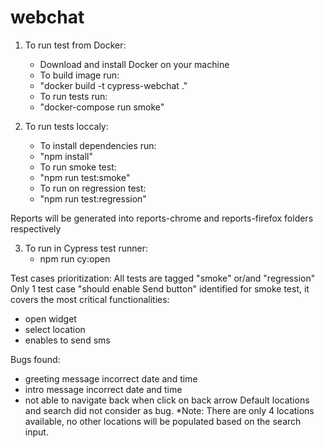 # webchat

1. To run test from Docker:
    - Download and install Docker on your machine
    - To build image run:
    - "docker build -t cypress-webchat ."
    - To run tests run:
    - "docker-compose run smoke"

2. To run tests loccaly:
    - To install dependencies run:
    - "npm install"
    - To run smoke test:
    - "npm run test:smoke"
    - To run on regression test:
    - "npm run test:regression"

Reports will be generated into reports-chrome and reports-firefox folders respectively 

3. To run in Cypress test runner:
    - npm run cy:open


Test cases prioritization:
All tests are tagged "smoke" or/and "regression" 
Only 1 test case "should enable Send button" identified for smoke test, it covers the most critical functionalities:
- open widget
- select location
- enables to send sms

Bugs found:
- greeting message incorrect date and time
- intro message incorrect date and time
- not able to navigate back when click on back arrow
Default locations and search did not consider as bug. *Note: There are only 4 locations available, no other locations will be populated based
on the search input.
